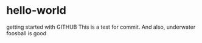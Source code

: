 # hello-world
getting started with GITHUB
This is a test for commit. And also, underwater foosball is good
